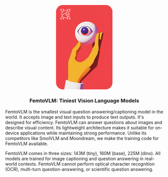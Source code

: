 <p align="center">
  <img src="https://github.com/mkturkcan/femtovlm/blob/main/assets/logo.png?raw=true"  width="180" />
</p>

<h3 align="center">
  <p>FemtoVLM: Tiniest Vision Language Models</p>
</h3>


FemtoVLM is the smallest visual question answering/captioning model in the world. It accepts image and text inputs to produce text outputs. It's designed for efficiency. FemtoVLM can answer questions about images and describe visual content. Its lightweight architecture makes it suitable for on-device applications while maintaining strong performance. Unlike its competitors like SmolVLM and Moondream, we make the training code for FemtoVLM available.

FemtoVLM comes in three sizes: 143M (tiny), 160M (base), 225M (dino). All models are trained for image captioning and question answering in real-world contexts. FemtoVLM cannot perform optical character recognition (OCR), multi-turn question-answering, or scientific question answering.